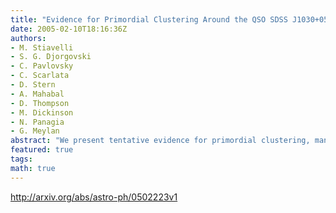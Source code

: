 ```yaml
---
title: "Evidence for Primordial Clustering Around the QSO SDSS J1030+0524 at   z=6.28"
date: 2005-02-10T18:16:36Z
authors:
- M. Stiavelli
- S. G. Djorgovski
- C. Pavlovsky
- C. Scarlata
- D. Stern
- A. Mahabal
- D. Thompson
- M. Dickinson
- N. Panagia
- G. Meylan
abstract: "We present tentative evidence for primordial clustering, manifested as an excess of color-selected objects in the field of the QSO SDSS J1030+0524 at redshift z=6.28. We have selected objects red in i_{775}-z_{850} on the basis of Hubble Space Telescope Advanced Camera for Surveys imaging of a field centered on the QSO. Compared to data at comparable depth obtained by the GOODS survey, we find an excess of objects with (i_{775}-z_{850}) geq 1.5 in the QSO field. The significance of the detection is estimated to be ~97% on the basis of the counts alone and increases to 99.4% if one takes into account the color distribution. If confirmed this would represent the highest redshift example of galaxy clustering and would have implications on models for the growth of structure. Bias-driven clustering of first luminous objects forming in the highest peaks of the primordial density field is expected in most models of early structure formation. The redshift of one of the candidates has been found to be z=5.970 by our spectroscopy with Keck I/LRIS, confirming the validity of our color selection."
featured: true
tags:
math: true
---
```

http://arxiv.org/abs/astro-ph/0502223v1
